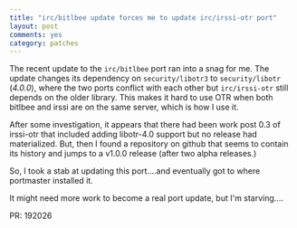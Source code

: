 ```yaml
---
title: "irc/bitlbee update forces me to update irc/irssi-otr port"
layout: post
comments: yes
category: patches
---
```


The recent update to the `irc/bitlbee` port ran into a snag for me.  The update changes its dependency on `security/libotr3`
to `security/libotr` (*4.0.0*), where the two ports conflict with each other but `irc/irssi-otr` still depends on the older
library.  This makes it hard to use OTR when both bitlbee and irssi are on the same server, which is how I use it.

After some investigation, it appears that there had been work post 0.3 of irssi-otr that included adding libotr-4.0 support
but no release had materialized.  But, then I found a repository on github that seems to contain its history and jumps to
a v1.0.0 release (after two alpha releases.)

So, I took a stab at updating this port....and eventually got to where portmaster installed it.

It might need more work to become a real port update, but I'm starving....

PR: 192026
